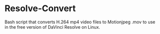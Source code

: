 # Resolve-Convert
Bash script that converts H.264 mp4 video files to Motionjpeg .mov to use in the free version of DaVinci Resolve on Linux.
